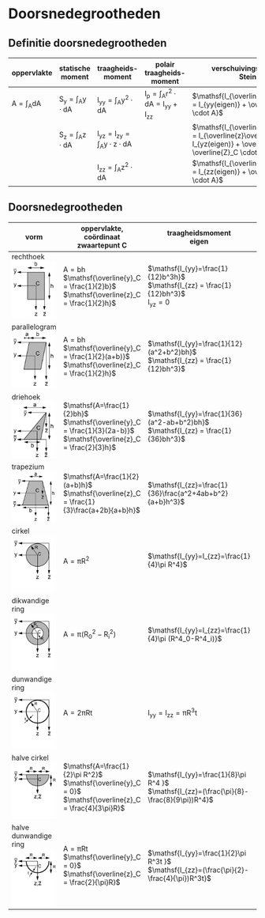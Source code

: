 # Doorsnedegrootheden

## Definitie doorsnedegrootheden

| oppervlakte | statische <br> moment | traagheids- <br> moment | polair traagheids-<br> moment | verschuivingsregel van <br> Steiner | 
|-------------|-----------|--------------|---------------------|-----------------------| 
| $\mathsf{A = \int _{A} dA}$ | $\mathsf{S_y = \int_A y \cdot dA}$ | $\mathsf{I_{yy} = \int_A y^2 \cdot dA}$ | $\mathsf{I_p=\int_A r^2 \cdot dA = I_{yy} + I_{zz}}$ | $\mathsf{I_{\overline{y}\overline{y}} = I_{yy(eigen)} + \overline{y}^2_C \cdot A}$ |
|             | $\mathsf{S_z = \int_A z \cdot dA}$ | $\mathsf{I_{yz} = I_{zy} = \int_{A}y \cdot z \cdot dA  }$ |                     | $\mathsf{I_{\overline{y}\overline{z}} = I_{\overline{z}\overline{y}} = I_{yz(eigen)} + \overline{y}_C \cdot \overline{Z}_C \cdot A}$ |
|             |           | $\mathsf{I_{zz} = \int_{A}z^2 \cdot dA}$ |                     | $\mathsf{I_{\overline{z}\overline{z}} = I_{zz(eigen)} + \overline{z}^2_C \cdot A}$ |

## Doorsnedegrootheden

| vorm | oppervlakte, coördinaat <br> zwaartepunt C | traagheidsmoment <br> eigen | traagheidsmoment <br> andere |
|------|-------------------------|------------------|------------------|
| rechthoek <br> ![Vierkant](Images/212vierkant.png) | $\mathsf{A=bh}$ <br> $\mathsf{\overline{y}_C = \frac{1}{2}b}$ <br> $\mathsf{\overline{z}_C = \frac{1}{2}h}$ | $\mathsf{I_{yy}=\frac{1}{12}b^3h}$ <br> $\mathsf{I_{zz} = \frac{1}{12}bh^3}$ <br> $\mathsf{I_{yz} = 0}$| $\mathsf{I_{\overline{y}\overline{y}}=\frac{1}{3}b^3h}$ <br> $\mathsf{I_{\overline{z}\overline{z}}=\frac{1}{3}bh^3}$ <br> $\mathsf{I_{\overline{y}\overline{z}}=\frac{1}{4}b^2h^2}$ |
| parallelogram <br> ![Parallelogram](Images/212parallellogram.png) | $\mathsf{A=bh}$ <br> $\mathsf{\overline{y}_C = \frac{1}{2}(a+b)}$ <br> $\mathsf{\overline{z}_C = \frac{1}{2}h}$ | $\mathsf{I_{yy}=\frac{1}{12}(a^2+b^2)bh}$ <br> $\mathsf{I_{zz} = \frac{1}{12}bh^3}$ | $\mathsf{I_{\overline{z}\overline{z}}=\frac{1}{3}bh^3}$ <br> $\mathsf{I_{yz} = \frac{1}{12}abh^2}$ |
| driehoek <br> ![Driehoek](Images/212driehoek.png) | $\mathsf{A=\frac{1}{2}bh}$ <br> $\mathsf{\overline{y}_C = \frac{1}{3}(2a-b)}$ <br> $\mathsf{\overline{z}_C = \frac{2}{3}h}$ | $\mathsf{I_{yy}=\frac{1}{36}(a^2-ab+b^2)bh}$ <br> $\mathsf{I_{zz} = \frac{1}{36}bh^3}$ | $\mathsf{I_{\overline{z}\overline{z}}=\frac{1}{4}bh^3}$ <br> $\mathsf{I_{\overline{y}\overline{z}}=\frac{1}{8}(2a-b)bh^2}$ <br> $\mathsf{I_{yz} = \frac{1}{72}(2a-b)abh^2}$ <br> $\mathsf{I_{\overline{\overline{z}}\overline{\overline{z}}}=\frac{1}{12}bh^3}$ |
| trapezium <br> ![Trapezium](Images/212trapezium.png) | $\mathsf{A=\frac{1}{2}(a+b)h}$ <br> $\mathsf{\overline{z}_C = \frac{1}{3}\frac{a+2b}{a+b}h}$ | $\mathsf{I_{zz}=\frac{1}{36}\frac{a^2+4ab+b^2}{a+b}h^3}$ | $\mathsf{I_{\overline{z}\overline{z}}=\frac{1}{12}(a+3b)h^3}$ <br> $\mathsf{I_{\overline{\overline{z}}\overline{\overline{z}}}=\frac{1}{17}(3a+b)h^3}$ |
| cirkel <br> ![Cirkel](Images/212cirkel.png) | $\mathsf{A=\pi R^2}$ | $\mathsf{I_{yy}=I_{zz}=\frac{1}{4}\pi R^4}$ | $\mathsf{I_{\overline{y}\overline{y}}=I_{\overline{z}\overline{z}}=\frac{5}{4}\pi R^4}$ <br> $\mathsf{I_{yz}=0}$ <br> $\mathsf{I_{\overline{y}\overline{z}}=\pi R^4}$ <br> $\mathsf{I_p=\frac{1}{2}\pi R^4}$ |
| dikwandige ring <br> ![Dikwandige Ring](Images/212dikwandige_cirkel.png) | $\mathsf{A=\pi (R_0^2-R^2_i)}$ | $\mathsf{I_{yy}=I_{zz}=\frac{1}{4}\pi (R^4_0-R^4_i)}$ | $\mathsf{I_{yz} = 0}$ <br> $\mathsf{I_p = \frac{1}{2}\pi (R^4_0 - R^4_i)}$ |
| dunwandige ring <br> ![Dunwandige Ring](Images/212dunwandige_cirkel.png) | $\mathsf{A=2\pi Rt}$ | $\mathsf{I_{yy}=I_{zz}=\pi R^3t }$ | $\mathsf{I_{\overline{y}\overline{y}}=I_{\overline{z}\overline{z}}=3\pi R^3t}$ <br> $\mathsf{I_{yz} = 0}$ <br> $\mathsf{I_p = 2\pi R^3t}$ |
| halve cirkel <br> ![Halve Cirkel](Images/212halve_cirkel.png) | $\mathsf{A=\frac{1}{2}\pi R^2}$ <br> $\mathsf{\overline{y}_C = 0}$ <br> $\mathsf{\overline{z}_C = \frac{4}{3\pi}R}$ | $\mathsf{I_{yy}=\frac{1}{8}\pi R^4 }$ <br> $\mathsf{I_{zz}=(\frac{\pi}{8}-\frac{8}{9\pi})R^4}$ | $\mathsf{I_{\overline{y}\overline{y}}=I_{\overline{z}\overline{z}}=\frac{1}{8}\pi R^4}$ <br> $\mathsf{I_{\overline{y}\overline{z}}=0}$ <br> $\mathsf{I_{yz} = 0}$ |
| halve dunwandige ring <br> ![Halve Dunwandige Ring](Images/212halve_dunwandige_ring.png) | $\mathsf{A=\pi Rt}$ <br> $\mathsf{\overline{y}_C = 0}$ <br> $\mathsf{\overline{z}_C = \frac{2}{\pi}R}$ | $\mathsf{I_{yy}=\frac{1}{2}\pi R^3t }$ <br> $\mathsf{I_{zz}=(\frac{\pi}{2}-\frac{4}{\pi})R^3t}$ | $\mathsf{I_{\overline{y}\overline{y}}=I_{\overline{z}\overline{z}}=\frac{1}{2}\pi R^3t}$ <br> $\mathsf{I_{\overline{y}\overline{z}}=0}$ <br> $\mathsf{I_{yz} = 0}$ |

